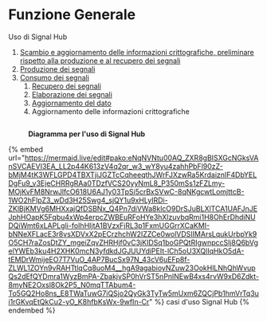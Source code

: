 # Funzione Generale

Uso di Signal Hub

1. [Scambio e aggiornamento delle informazioni crittografiche, preliminare rispetto alla produzione e al recupero dei segnali](../how-to/scambio-o-aggiornamento-delle-informazioni-crittografiche.md)
2. [Produzione dei segnali](../how-to/produzione-dei-segnali.md)
3. [Consumo dei segnali](../how-to/consumo-dei-segnali.md)
   1. [Recupero dei segnali](../how-to/recupero-dei-segnali.md)
   2. [Elaborazione dei segnali](https://app.gitbook.com/o/KXYtsf32WSKm6ga638R3/s/zwqHiUqrZCs3zNnHdc9A/)
   3. [Aggiornamento del dato](https://app.gitbook.com/o/KXYtsf32WSKm6ga638R3/s/zwqHiUqrZCs3zNnHdc9A/)
   4. Aggiornamento delle informazioni crittografiche

<figure><img src="../.gitbook/assets/casi uso sh.png" alt=""><figcaption><p><strong>Diagramma per l'uso di Signal Hub</strong></p></figcaption></figure>

{% embed url="https://mermaid.live/edit#pako:eNqNVNtu00AQ_ZXR8gBISXGcNGksVAnSVCAEVI3EA_LL2p44K613zV4q2qr_w3_wY8yu4zahhPbFl90zZ-bMjM4tK3WFLGPD4TBXTjiJGZTcCqheeqthJWrFJXzwRa5KrdaiznIF4DbYELDgFu9_v3EjeCHRRgRAa0TDzfVCS20yyNmL8_P350mSs1zFZLmy-MOjKvFM8NrwJlfcO618U6AJ1y03TpSi5crBxSVwC-8qNKgcwtLomjttcB-1WO2hFlpZ3_wDd3H25Swg4_sjQY1u9xHLyIRDi-ZKlBjKMVg6MHXxajQfDSBNx_Q4Pn7diVWa8klcO9DrSJuBLXlTCA1UAFJnJEJphHOapK5Fqbu4xWp4erpcZWBEuRFoHYe3hXlzuvbqRmi1H8OhErDhdiNUDQiWmt6xLAPLgli-foIhHIjtA1BVzxFjRL3p1FxmUGGrrXCaKMI-bNNeXFLacE3r8vsXDVxX2pECrzhchW2IZZCe0wolVDSIIMArsLqukUrbpYk9O5CH7raZosDtZY_mgeiZqvZHRHjf0vC3jKIDSq1boGPQtRIgwnpccSlj8Q6bVgelYWEb3ku4H2XHK0mcN3yfdkdJGJUUYdiPEIt-lCh5oU3XQlIqHkO5dA-tEMDrWmijeEO7T7VuO_4AP7BucSx97N_43cV6uEFp8f-ZLWL1ZOYn9vRAHTtlqCq8uoM4__hgA9agabioyNZuw23OokHlLNhQhWvupQs2dEfQYDmra1WyzBmPA-ZbakjvSP0hVrST5nPnlNEwB4xs4rvW9xD6Zdkt-8myNE2Oxsl8Ok2P5_N0mqTTAbum4-To5GQ2Ho8ns_E8TWaTuwG7iQSjo2QyGk3TyTw5mUxm6ZQCjPb1hmVrTq3ui1rGKvqEtQkCu2-yO_K8hfbKsWx-9wfIn-Cr" %}
casi d'uso Signal Hub
{% endembed %}
